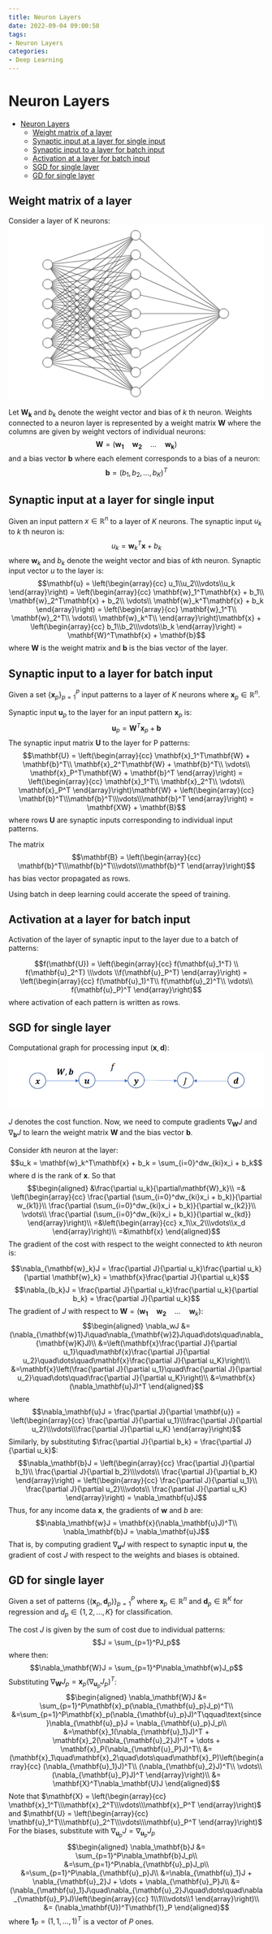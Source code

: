 ```yaml
---
title: Neuron Layers
date: 2022-09-04 09:00:58
tags: 
- Neuron Layers
categories:
- Deep Learning
---
```

# Neuron Layers
- [Neuron Layers](#neuron-layers)
  - [Weight matrix of a layer](#weight-matrix-of-a-layer)
  - [Synaptic input at a layer for single input](#synaptic-input-at-a-layer-for-single-input)
  - [Synaptic input to a layer for batch input](#synaptic-input-to-a-layer-for-batch-input)
  - [Activation at a layer for batch input](#activation-at-a-layer-for-batch-input)
  - [SGD for single layer](#sgd-for-single-layer)
  - [GD for single layer](#gd-for-single-layer)

## Weight matrix of a layer
Consider a layer of K neurons:
![K neurons](../figures/K%20neurons.png)

Let $\mathbf{W_k}$ and $b_k$ denote the weight vector and bias of $k$ th neuron. Weights connected to a neuron layer is represented by a weight matrix $\mathbf{W}$ where the columns are given by weight vectors of individual neurons:
$$\mathbf{W} = (\mathbf{w_1}\quad\mathbf{w_2}\quad\dots\quad\mathbf{w_k})$$
and a bias vector $\mathbf{b}$ where each element corresponds to a bias of a neuron:
$$\mathbf{b} = (b_1, b_2, \dots, b_K)^T$$
## Synaptic input at a layer for single input
Given an input pattern $x\in \mathbb{R}^n$ to a layer of $K$ neurons. The synaptic input $u_k$ to $k$ th neuron is:
$$u_k = \mathbf{w}_k^T\mathbf{x}+ b_k$$
where $\mathbf{w}_k$ and $b_k$ denote the weight vector and bias of $k$th neuron. Synaptic input vector $u$ to the layer is:
$$\mathbf{u} = \left(\begin{array}{cc}
    u_1\\u_2\\\vdots\\u_k
\end{array}\right) = \left(\begin{array}{cc}
    \mathbf{w}_1^T\mathbf{x} + b_1\\
    \mathbf{w}_2^T\mathbf{x} + b_2\\
    \vdots\\
    \mathbf{w}_k^T\mathbf{x} + b_k
\end{array}\right) = \left(\begin{array}{cc}
    \mathbf{w}_1^T\\
    \mathbf{w}_2^T\\
    \vdots\\
    \mathbf{w}_k^T\\
\end{array}\right)\mathbf{x} + \left(\begin{array}{cc}
    b_1\\b_2\\\vdots\\b_k
\end{array}\right) = \mathbf{W}^T\mathbf{x} + \mathbf{b}$$
where $\mathbf{W}$ is the weight matrix and $\mathbf{b}$ is the bias vector of the layer.

## Synaptic input to a layer for batch input

Given a set $\{\mathbf{x}_p \}_{p=1}^P$ input patterns to a layer of $K$ neurons where $\mathbf{x}_p\in \mathbb{R}^n$.

Synaptic input $\mathbf{u}_p$ to the layer for an input pattern $\mathbf{x}_p$ is:
$$\mathbf{u}_p = \mathbf{W}^T\mathbf{x}_p + \mathbf{b}$$
The synaptic input matrix $\mathbf{U}$ to the layer for P patterns:
$$\mathbf{U} = \left(\begin{array}{cc}
    \mathbf{x}_1^T\mathbf{W} + \mathbf{b}^T\\
    \mathbf{x}_2^T\mathbf{W} + \mathbf{b}^T\\
    \vdots\\
    \mathbf{x}_P^T\mathbf{W} + \mathbf{b}^T
\end{array}\right) = \left(\begin{array}{cc}
    \mathbf{x}_1^T\\
    \mathbf{x}_2^T\\
    \vdots\\
    \mathbf{x}_P^T
\end{array}\right)\mathbf{W} + \left(\begin{array}{cc}
    \mathbf{b}^T\\\mathbf{b}^T\\\vdots\\\mathbf{b}^T
\end{array}\right) = \mathbf{XW} + \mathbf{B}$$
where rows $\mathbf{U}$ are synaptic inputs corresponding to individual input patterns.

The matrix 
$$\mathbf{B} = \left(\begin{array}{cc}
    \mathbf{b}^T\\\mathbf{b}^T\\\vdots\\\mathbf{b}^T
\end{array}\right)$$ 
has bias vector propagated as rows.

Using batch in deep learning could accerate the speed of training.

## Activation at a layer for batch input

Activation of the layer of synaptic input to the layer due to a batch of patterns:

$$f(\mathbf{U}) = \left(\begin{array}{cc}
    f(\mathbf{u}_1^T) \\ f(\mathbf{u}_2^T) \\\vdots \\f(\mathbf{u}_P^T)
\end{array}\right) = \left(\begin{array}{cc}
    f(\mathbf{u}_1)^T\\
    f(\mathbf{u}_2)^T\\
    \vdots\\
    f(\mathbf{u}_P)^T
\end{array}\right)$$
where activation of each pattern is written as rows.

## SGD for single layer
Computational graph for processing input $(\mathbf{x}, \mathbf{d})$:
![SGD for single layer](../figures/SGD-for-single-layer.png)

$J$ denotes the cost function. Now, we need to compute gradients $\nabla_\mathbf{W}J$ and $\nabla_\mathbf{b}J$ to learn the weight matrix $\mathbf{W}$ and the bias vector $\mathbf{b}$.

Consider $k$th neuron at the layer:
$$u_k = \mathbf{w}_k^T\mathbf{x} + b_k = \sum_{i=0}^dw_{ki}x_i + b_k$$
where d is the rank of $\mathbf{x}$. So that
$$\begin{aligned}
    &\frac{\partial u_k}{\partial\mathbf{W}_k}\\
    =& \left(\begin{array}{cc}
        \frac{\partial (\sum_{i=0}^dw_{ki}x_i + b_k)}{\partial w_{k1}}\\
        \frac{\partial (\sum_{i=0}^dw_{ki}x_i + b_k)}{\partial w_{k2}}\\
        \vdots\\
        \frac{\partial (\sum_{i=0}^dw_{ki}x_i + b_k)}{\partial w_{kd}}
    \end{array}\right)\\
    =&\left(\begin{array}{cc}
        x_1\\x_2\\\vdots\\x_d
    \end{array}\right)\\
    =&\mathbf{x}
\end{aligned}$$
The gradient of the cost with respect to the weight connected to $k$th neuron is:

$$\nabla_{\mathbf{w}_k}J = \frac{\partial J}{\partial u_k}\frac{\partial u_k}{\partial \mathbf{w}_k} = \mathbf{x}\frac{\partial J}{\partial u_k}$$
$$\nabla_{b_k}J = \frac{\partial J}{\partial u_k}\frac{\partial u_k}{\partial b_k} = \frac{\partial J}{\partial u_k}$$
The gradient of $J$ with respect to $\mathbf{W} = (\mathbf{w_1}\quad \mathbf{w_2}\quad\dots\quad\mathbf{w}_k)$:
$$\begin{aligned}
    \nabla_wJ &= (\nabla_{\mathbf{w}1}J\quad\nabla_{\mathbf{w}2}J\quad\dots\quad\nabla_{\mathbf{w}K}J)\\
    &=\left(\mathbf{x}\frac{\partial J}{\partial u_1}\quad\mathbf{x}\frac{\partial J}{\partial u_2}\quad\dots\quad\mathbf{x}\frac{\partial J}{\partial u_K}\right)\\
    &=\mathbf{x}\left(\frac{\partial J}{\partial u_1}\quad\frac{\partial J}{\partial u_2}\quad\dots\quad\frac{\partial J}{\partial u_K}\right)\\
    &=\mathbf{x}(\nabla_\mathbf{u}J)^T
\end{aligned}$$
where
$$\nabla_\mathbf{u}J = \frac{\partial J}{\partial \mathbf{u}} = \left(\begin{array}{cc}
    \frac{\partial J}{\partial u_1}\\\frac{\partial J}{\partial u_2}\\\vdots\\\frac{\partial J}{\partial u_K}
\end{array}\right)$$
Similarly, by substituting $\frac{\partial J}{\partial b_k} = \frac{\partial J}{\partial u_k}$:
$$\nabla_\mathbf{b}J = \left(\begin{array}{cc}
        \frac{\partial J}{\partial b_1}\\
        \frac{\partial J}{\partial b_2}\\\vdots\\
        \frac{\partial J}{\partial b_K}
    \end{array}\right) = \left(\begin{array}{cc}
        \frac{\partial J}{\partial u_1}\\
        \frac{\partial J}{\partial u_2}\\\vdots\\
        \frac{\partial J}{\partial u_K}
    \end{array}\right) = \nabla_\mathbf{u}J$$
Thus, for any income data $\mathbf{x}$, the gradients of $\mathbf{w}$ and $b$ are:
$$\nabla_\mathbf{w}J = \mathbf{x}(\nabla_\mathbf{u}J)^T\\
\nabla_\mathbf{b}J = \nabla_\mathbf{u}J$$
That is, by computing gradient $\nabla_\mathbf{u}J$ with respect to synaptic input $\mathbf{u}$, the gradient of cost $J$ with respect to the weights and biases is obtained.

## GD for single layer
Given a set of patterns $\{(\mathbf{x}_p, \mathbf{d}_p)\}_{p=1}^P$ where $\mathbf{x}_p\in \mathbb{R}^n$ and $\mathbf{d}_p\in \mathbb{R}^K$ for regression and $d_p\in \{1, 2, \dots, K\}$ for classification.

The cost $J$ is given by the sum of cost due to individual patterns:
$$J = \sum_{p=1}^PJ_p$$
where then:
$$\nabla_\mathbf{W}J = \sum_{p=1}^P\nabla_\mathbf{w}J_p$$
Substituting $\nabla_\mathbf{W}J_p = \mathbf{x}_p(\nabla_{\mathbf{u}_p}J_p)^T$:
$$\begin{aligned}
    \nabla_\mathbf{W}J &= \sum_{p=1}^P\mathbf{x}_p(\nabla_{\mathbf{u}_p}J_p)^T\\
    &=\sum_{p=1}^P\mathbf{x}_p(\nabla_{\mathbf{u}_p}J)^T\qquad\text{since }\nabla_{\mathbf{u}_p}J = \nabla_{\mathbf{u}_p}J_p\\
    &=\mathbf{x}_1(\nabla_{\mathbf{u}_1}J)^T + \mathbf{x}_2(\nabla_{\mathbf{u}_2}J)^T + \dots + \mathbf{x}_P(\nabla_{\mathbf{u}_P}J)^T\\
    &= (\mathbf{x}_1\quad\mathbf{x}_2\quad\dots\quad\mathbf{x}_P)\left(\begin{array}{cc}
        (\nabla_{\mathbf{u}_1}J)^T\\
        (\nabla_{\mathbf{u}_2}J)^T\\
        \vdots\\
        (\nabla_{\mathbf{u}_P}J)^T
    \end{array}\right)\\
    &= \mathbf{X}^T\nabla_\mathbf{U}J
\end{aligned}$$
Note that $\mathbf{X} = \left(\begin{array}{cc}
    \mathbf{x}_1^T\\\mathbf{x}_2^T\\\vdots\\\mathbf{x}_P^T
\end{array}\right)$ and $\mathbf{U} = \left(\begin{array}{cc}
    \mathbf{u}_1^T\\\mathbf{u}_2^T\\\vdots\\\mathbf{u}_P^T
\end{array}\right)$
For the biases, substitute with $\nabla_{\mathbf{u}_p}J = \nabla_{\mathbf{u}_p}J_p$
$$\begin{aligned}
    \nabla_\mathbf{b}J &= \sum_{p=1}^P\nabla_\mathbf{b}J_p\\
    &=\sum_{p=1}^P\nabla_{\mathbf{u}_p}J_p\\
    &=\sum_{p=1}^P\nabla_{\mathbf{u}_p}J\\
    &=\nabla_{\mathbf{u}_1}J + \nabla_{\mathbf{u}_2}J + \dots + \nabla_{\mathbf{u}_P}J\\
    &= (\nabla_{\mathbf{u}_1}J\quad\nabla_{\mathbf{u}_2}J\quad\dots\quad\nabla_{\mathbf{u}_P}J)\left(\begin{array}{cc}
        1\\1\\\vdots\\1
    \end{array}\right)\\
    &= (\nabla_\mathbf{U})^T\mathbf{1}_P
\end{aligned}$$
where $\mathbf{1}_P = (1, 1, \dots, 1)^T$ is a vector of $P$ ones.